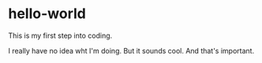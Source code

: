 # hello-world

 This is my first step into coding.
 
 I really have no idea wht I'm doing. But it sounds cool. 
 And that's important.
